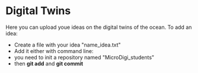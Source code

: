 # Digital Twins
Here you can upload youe ideas on the digital twins of the ocean. 
To add an idea: 
- Create a file with your idea "name_idea.txt"
- Add it either with command line:
-  you need to init a repository named "MicroDigi_students"
-  then **git add** and **git commit** 
